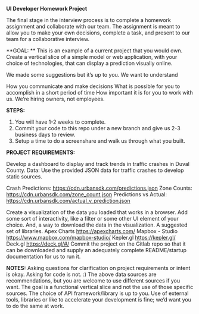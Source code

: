 **UI Developer Homework Project**

The final stage in the interview process is to complete a homework assignment and collaborate with our team. The assignment is meant to allow you to make your own decisions, complete a task, and present to our team  for a collaborative interview. 

**GOAL: **
This is an example of a current project that you would own. Create a vertical slice of a simple model or web application, with your choice of technologies, that can display a prediction visually online. 

We made some suggestions but it’s up to you. We want to understand

How you communicate and make decisions 
What is possible for you to accomplish in a short period of time 
How important it is for you to work with us. We’re hiring owners, not employees.

**STEPS:**

1. You will have 1-2 weeks to complete.
2. Commit your code to this repo under a new branch and give us 2-3 business days to review.
3. Setup a time to do a screenshare and walk us through what you built.


**PROJECT REQUIREMENTS:**

Develop a dashboard to display and track trends in traffic crashes in Duval County.
Data: Use the provided JSON data for traffic crashes to develop static sources.

Crash Predictions:
    https://cdn.urbansdk.com/predictions.json
Zone Counts:
    https://cdn.urbansdk.com/zone_count.json
Predictions vs Actual:
    https://cdn.urbansdk.com/actual_v_prediction.json

Create a visualization of the data you loaded that works in a browser. Add some sort of interactivity, like a filter or some other UI element of your choice. And, a way to download the data in the visualization. A suggested set of libraries.
Apex Charts
    https://apexcharts.com/
Mapbox - Studio
    https://www.mapbox.com/mapbox-studio/
Kepler.gl 
    https://kepler.gl/
Deck.gl
    https://deck.gl/#/
Commit the project on the Gitlab repo so that it can be downloaded and supply an adequately complete README/startup documentation for us to run it.


**NOTES:**
Asking questions for clarification on project requirements or intent is okay. Asking for code is not. :)
The above data sources are recommendations, but you are welcome to use different sources if you want. The goal is a functional vertical slice and not the use of those specific sources.
The choice of API framework/library is up to you.
Use of external tools, libraries or like to accelerate your development is fine; we’d want you to do the same at work.
